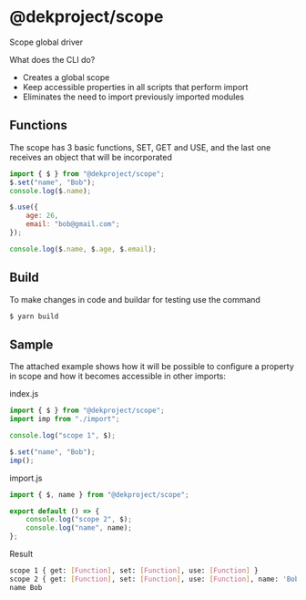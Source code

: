 # @dekproject/scope

Scope global driver

What does the CLI do?

* Creates a global scope
* Keep accessible properties in all scripts that perform import
* Eliminates the need to import previously imported modules

## Functions

The scope has 3 basic functions, SET, GET and USE, and the last one receives an object that will be incorporated

```js
import { $ } from "@dekproject/scope";
$.set("name", "Bob");
console.log($.name);

$.use({
    age: 26,
    email: "bob@gmail.com";
});

console.log($.name, $.age, $.email);
```

## Build

To make changes in code and buildar for testing use the command

```bash
$ yarn build
```

## Sample

The attached example shows how it will be possible to configure a property in scope and how it becomes accessible in other imports:

index.js
```js
import { $ } from "@dekproject/scope";
import imp from "./import";

console.log("scope 1", $);

$.set("name", "Bob");
imp();
```

import.js
```js
import { $, name } from "@dekproject/scope";

export default () => {
    console.log("scope 2", $);
    console.log("name", name);
};
```

Result
```bash
scope 1 { get: [Function], set: [Function], use: [Function] }
scope 2 { get: [Function], set: [Function], use: [Function], name: 'Bob' }
name Bob
```
